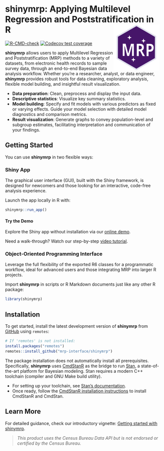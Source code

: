 # shinymrp: Applying Multilevel Regression and Poststratification in R <a href="https://mrp-interface.github.io/shinymrp/"><img src="man/figures/logo.svg" align="right" height="150" alt="shinymrp website" /></a>

<!-- badges: start -->
[![R-CMD-check](https://github.com/mrp-interface/shinymrp/actions/workflows/ci.yaml/badge.svg)](https://github.com/mrp-interface/shinymrp/actions/workflows/ci.yaml)
[![Codecov test coverage](https://codecov.io/gh/mrp-interface/shinymrp/graph/badge.svg)](https://app.codecov.io/gh/mrp-interface/shinymrp)
<!-- badges: end -->


**shinymrp** allows users to apply Multilevel Regression and Poststratification (MRP) methods to a variety of datasets, from electronic health records to sample survey data, through an end-to-end Bayesian data analysis workflow. Whether you’re a researcher, analyst, or data engineer, **shinymrp** provides robust tools for data cleaning, exploratory analysis, flexible model building, and insightful result visualization.


- **Data preparation**: Clean, preprocess and display the input data.
- **Descriptive statistics**: Visualize key summary statistics.
- **Model building**: Specify and fit models with various predictors as fixed or varying effects. Guide your model selection with detailed model diagnostics and comparison metrics.
- **Result visualization**: Generate graphs to convey population-level and subgroup estimates, facilitating interpretation and communication of your findings.

## Getting Started

You can use **shinymrp** in two flexible ways:

### Shiny App

The graphical user interface (GUI), built with the Shiny framework, is designed for newcomers and those looking for an interactive, code-free analysis experience.

Launch the app locally in R with:

```r
shinymrp::run_app()
```

#### Try the Demo

Explore the Shiny app without installation via our [online demo](https://mrpinterface.shinyapps.io/shinymrp/).

Need a walk-through? Watch our step-by-step [video tutorial](https://youtu.be/CUcRYn92fmU?si=EhcAbuwuG2XM-0N0).

### Object-Oriented Programming Interface

Leverage the full flexibility of the exported R6 classes for a programmatic workflow, ideal for advanced users and those integrating MRP into larger R projects.

Import **shinymrp** in scripts or R Markdown documents just like any other R package:

```r
library(shinymrp)
```

## Installation

To get started, install the latest development version of **shinymrp** from [GitHub](https://github.com/mrp-interface/shinymrp) using `remotes`:

```r
# If 'remotes' is not installed:
install.packages("remotes") 
remotes::install_github("mrp-interface/shinymrp")
```

The package installation does not automatically install all prerequisites. Specifically, **shinymrp** uses [CmdStanR](https://mc-stan.org/cmdstanr/) as the bridge to run [Stan](https://mc-stan.org/), a state-of-the-art platform for Bayesian modeling. Stan requires a modern C++ toolchain (compiler and GNU Make build utility). 

- For setting up your toolchain, see [Stan’s documentation](https://mc-stan.org/docs/cmdstan-guide/installation.html#cpp-toolchain).
- Once ready, follow the [CmdStanR installation instructions](https://mc-stan.org/cmdstanr/articles/cmdstanr.html#installing-cmdstan) to install CmdStanR and CmdStan.

## Learn More

For detailed guidance, check our introductory vignette: [Getting started with shinymrp](https://mrp-interface.github.io/shinymrp/articles/getting-started).

> *This product uses the Census Bureau Data API but is not endorsed or certified by the Census Bureau.*
